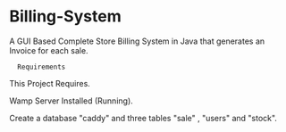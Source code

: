 # Billing-System
A GUI Based Complete Store Billing System in Java that generates an Invoice for each sale.

      Requirements
      
This Project Requires.

Wamp Server Installed (Running).

Create a  database  "caddy"  and three tables "sale" , "users" and "stock".
